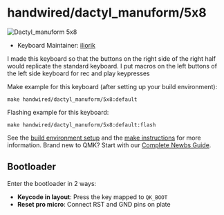 # handwired/dactyl_manuform/5x8

![Dactyl_manuform 5x8](https://i.imgur.com/DtawD9r.jpeg)

* Keyboard Maintainer: [iliorik](https://github.com/iliorik)

I made this keyboard so that the buttons on the right side of the right half would replicate the standard keyboard.
I put macros on the left buttons of the left side keyboard for rec and play keypresses

Make example for this keyboard (after setting up your build environment):

    make handwired/dactyl_manuform/5x8:default

Flashing example for this keyboard:

    make handwired/dactyl_manuform/5x8:default:flash

See the [build environment setup](https://docs.qmk.fm/#/getting_started_build_tools) and the [make instructions](https://docs.qmk.fm/#/getting_started_make_guide) for more information. Brand new to QMK? Start with our [Complete Newbs Guide](https://docs.qmk.fm/#/newbs).

## Bootloader

Enter the bootloader in 2 ways:

* **Keycode in layout**: Press the key mapped to `QK_BOOT`
* **Reset pro micro**: Connect RST and GND pins on plate
